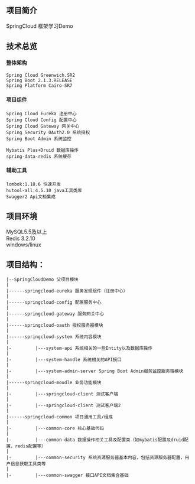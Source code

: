## 项目简介
SpringCloud 框架学习Demo

## 技术总览
#### 整体架构
    Spring Cloud Greenwich.SR2  
    Spring Boot 2.1.3.RELEASE  
    Spring Platform Cairo-SR7  

#### 项目组件
    Spring Cloud Eureka 注册中心
    Spring Cloud Config 配置中心
    Spring Cloud Gateway 网关中心
    Spring Security OAuth2.0 系统授权
    Spring Boot Admin 系统监控
    
    Mybatis Plus+Druid 数据库操作
    spring-data-redis 系统缓存
    
#### 辅助工具
    lombok:1.18.6 快速开发
    hutool-all:4.5.10 java工具类库
    Swagger2 Api文档集成
    
## 项目环境
MySQL5.5及以上  
Redis 3.2.10   
windows/linux  

## 项目结构：

``` 
|--SpringCloudDemo 父项目模块
|
|------springcloud-eureka 服务发现组件（注册中心）
|
|------springcloud-config 配置服务中心
|
|------springcloud-gateway 服务网关中心
|
|------springcloud-oauth 授权服务器模块
|
|------springcloud-system 系统内容模块
|
|-         |---system-api 系统相关的一些Entity以及数据库操作
|
|-         |---system-handle 系统相关的API接口
|
|-         |---system-admin-server Spring Boot Admin服务监控服务端模块
|
|------springcloud-moudle 业务功能模块
|
|-         |---springcloud-client 测试客户端
|
|-         |---springcloud-client 测试客户端2
|
|------springcloud-common 项目通用工具/组成
|
|-         |---common-core 核心基础代码
|
|-         |---common-data 数据操作相关工具及配置类（如mybatis配置及druid配置，redis配置等）
|
|-         |---common-security 系统资源服务器基本内容，包括资源服务器配置，用户信息获取工具类等
|
|-         |---common-swagger 接口API文档集合基础
``` 
